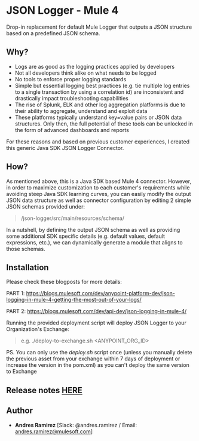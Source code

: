 # JSON Logger - Mule 4

Drop-in replacement for default Mule Logger that outputs a JSON structure based on a predefined JSON schema.

## Why?

- Logs are as good as the logging practices applied by developers
- Not all developers think alike on what needs to be logged
- No tools to enforce proper logging standards
- Simple but essential logging best practices (e.g. tie multiple log entries to a single transaction by using a correlation id) are inconsistent and drastically impact troubleshooting capabilities
- The rise of Splunk, ELK and other log aggregation platforms is due to their ability to aggregate, understand and exploit data
- These platforms typically understand key=value pairs or JSON data structures. Only then, the full potential of these tools can be unlocked in the form of advanced dashboards and reports

For these reasons and based on previous customer experiences, I created this generic Java SDK JSON Logger Connector.

## How?

As mentioned above, this is a Java SDK based Mule 4 connector. However, in order to maximize customization to each customer's requirements while avoiding steep Java SDK learning curves, you can easily modify the output JSON data structure as well as connector configuration by editing 2 simple JSON schemas provided under:
>/json-logger/src/main/resources/schema/

In a nutshell, by defining the output JSON schema as well as providing some additional SDK specific details (e.g. default values, default expressions, etc.), we can dynamically generate a module that aligns to those schemas.

## Installation

Please check these blogposts for more details:

PART 1: https://blogs.mulesoft.com/dev/anypoint-platform-dev/json-logging-in-mule-4-getting-the-most-out-of-your-logs/

PART 2: https://blogs.mulesoft.com/dev/api-dev/json-logging-in-mule-4/

Running the provided deployment script will deploy JSON Logger to your Organization's Exchange:
>e.g. ./deploy-to-exchange.sh <ANYPOINT_ORG_ID>

PS. You can only use the _deploy.sh_ script once (unless you manually delete the previous asset from your exchange within 7 days of deployment or increase the version in the pom.xml) as you can't deploy the same version to Exchange

##  Release notes [HERE](https://github.com/mulesoft-consulting/json-logger/blob/mule-4.x/json-logger/README.md)

## Author

* **Andres Ramirez** [Slack: @andres.ramirez / Email: andres.ramirez@mulesoft.com]
